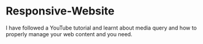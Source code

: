 # Responsive-Website
I have followed a YouTube tutorial and learnt about media query and how to properly manage your web content and you need.
